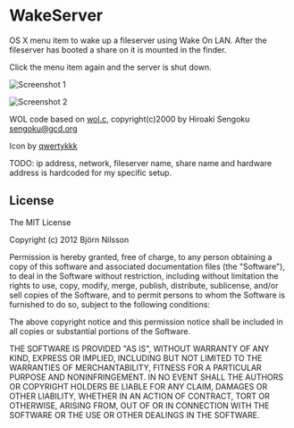 # WakeServer
OS X menu item to wake up a fileserver using Wake On LAN. After the fileserver has booted a share on it is mounted in the finder.

Click the menu item again and the server is shut down.

![Screenshot 1](https://raw.github.com/bni/WakeServer/master/screenshot1.png)

![Screenshot 2](https://raw.github.com/bni/WakeServer/master/screenshot2.png)

WOL code based on [wol.c](http://www.gcd.org/sengoku/docs/wol.c), copyright(c)2000 by Hiroaki Sengoku <sengoku@gcd.org>

Icon by [qwertykkk](http://qwertykkk.deviantart.com)

TODO: ip address, network, fileserver name, share name and hardware address is hardcoded for my specific setup. 

## License
The MIT License

Copyright (c) 2012 Björn Nilsson

Permission is hereby granted, free of charge, to any person obtaining a copy of this software and associated documentation files (the "Software"), to deal in the Software without restriction, including without limitation the rights to use, copy, modify, merge, publish, distribute, sublicense, and/or sell copies of the Software, and to permit persons to whom the Software is furnished to do so, subject to the following conditions:

The above copyright notice and this permission notice shall be included in all copies or substantial portions of the Software.

THE SOFTWARE IS PROVIDED "AS IS", WITHOUT WARRANTY OF ANY KIND, EXPRESS OR IMPLIED, INCLUDING BUT NOT LIMITED TO THE WARRANTIES OF MERCHANTABILITY, FITNESS FOR A PARTICULAR PURPOSE AND NONINFRINGEMENT. IN NO EVENT SHALL THE AUTHORS OR COPYRIGHT HOLDERS BE LIABLE FOR ANY CLAIM, DAMAGES OR OTHER LIABILITY, WHETHER IN AN ACTION OF CONTRACT, TORT OR OTHERWISE, ARISING FROM, OUT OF OR IN CONNECTION WITH THE SOFTWARE OR THE USE OR OTHER DEALINGS IN THE SOFTWARE.
